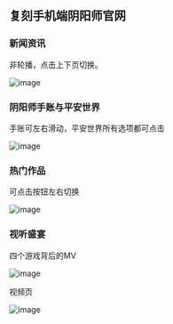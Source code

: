 ## 复刻手机端阴阳师官网
### 新闻资讯
非轮播，点击上下页切换。

![image](https://user-images.githubusercontent.com/99568416/154071856-5ca43e37-90fe-4dc0-81cb-22d06fcc272c.png)
### 阴阳师手账与平安世界
手账可左右滑动，平安世界所有选项都可点击

![image](https://user-images.githubusercontent.com/99568416/154072424-27e28a2f-7ab4-40b7-9e83-2542e471191c.png)
### 热门作品
可点击按钮左右切换

![image](https://user-images.githubusercontent.com/99568416/154073106-fb555ac9-1f88-48d2-b495-fcf2a313f8e2.png)
### 视听盛宴
四个游戏背后的MV

![image](https://user-images.githubusercontent.com/99568416/154073382-33eb415d-a652-4a7f-9856-4141e97c27f8.png)

视频页

![image](https://user-images.githubusercontent.com/99568416/154073594-9d2b2453-f073-4e3c-b296-79bdd4bb4977.png)
